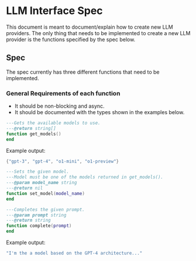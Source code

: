 # LLM Interface Spec

This document is meant to document/explain how to create new LLM providers.
The only thing that needs to be implemented to create a new LLM provider is the functions specified by the spec below.

## Spec
The spec currently has three different functions that need to be implemented.

### General Requirements of each function
- It should be non-blocking and async.
- It should be documented with the types shown in the examples below.

```lua
---Gets the available models to use.
---@return string[]
function get_models()
end
```
Example output:
```lua
{"gpt-3", "gpt-4", "o1-mini", "o1-preview"}
```

```lua
---Sets the given model.
---Model must be one of the models returned in get_models().
---@param model_name string
---@return nil
function set_model(model_name)
end
```


```lua
---Completes the given prompt.
---@param prompt string
---@return string
function complete(prompt)
end
```
Example output:
```lua
"I'm the a model based on the GPT-4 architecture..."
```
